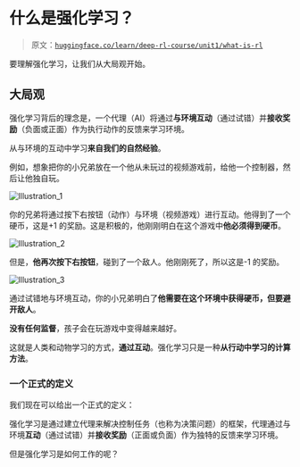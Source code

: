 # 什么是强化学习？

> 原文：[`huggingface.co/learn/deep-rl-course/unit1/what-is-rl`](https://huggingface.co/learn/deep-rl-course/unit1/what-is-rl)

要理解强化学习，让我们从大局观开始。

## 大局观

强化学习背后的理念是，一个代理（AI）将通过**与环境互动**（通过试错）并**接收奖励**（负面或正面）作为执行动作的反馈来学习环境。

从与环境的互动中学习**来自我们的自然经验**。

例如，想象把你的小兄弟放在一个他从未玩过的视频游戏前，给他一个控制器，然后让他独自玩。

![Illustration_1](img/9364e180b04d674532eee45c034ac4ee.png)

你的兄弟将通过按下右按钮（动作）与环境（视频游戏）进行互动。他得到了一个硬币，这是+1 的奖励。这是积极的，他刚刚明白在这个游戏中**他必须得到硬币**。

![Illustration_2](img/5562329039f2c9ffb88cd349a43284db.png)

但是，**他再次按下右按钮**，碰到了一个敌人。他刚刚死了，所以这是-1 的奖励。

![Illustration_3](img/e8c6f22edd90a929d3b1e10fbb488589.png)

通过试错地与环境互动，你的小兄弟明白了**他需要在这个环境中获得硬币，但要避开敌人**。

**没有任何监督**，孩子会在玩游戏中变得越来越好。

这就是人类和动物学习的方式，**通过互动**。强化学习只是一种**从行动中学习的计算方法**。

### 一个正式的定义

我们现在可以给出一个正式的定义：

强化学习是通过建立代理来解决控制任务（也称为决策问题）的框架，代理通过与环境**互动**（通过试错）并**接收奖励**（正面或负面）作为独特的反馈来学习环境。

但是强化学习是如何工作的呢？
